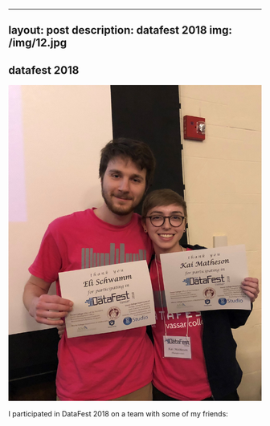 ﻿---

layout: post
description: datafest 2018
img: /img/12.jpg
---



<h2>datafest 2018</h2>
<img src="/img/datafest.jpg">

I participated in DataFest 2018 on a team with some of my friends: 